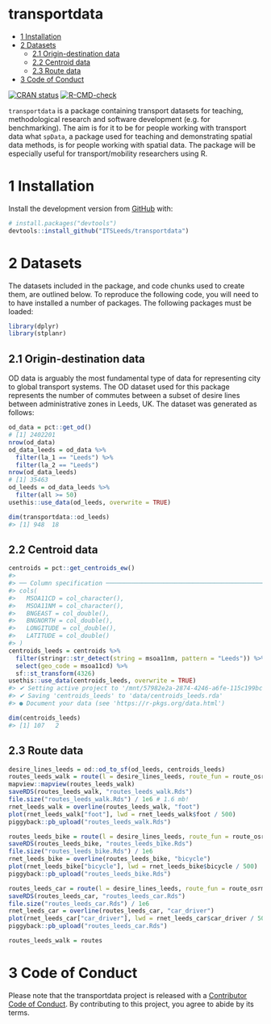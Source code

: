 transportdata
================

-   [1 Installation](#installation)
-   [2 Datasets](#datasets)
    -   [2.1 Origin-destination data](#origin-destination-data)
    -   [2.2 Centroid data](#centroid-data)
    -   [2.3 Route data](#route-data)
-   [3 Code of Conduct](#code-of-conduct)

<!-- README.md is generated from README.Rmd. Please edit that file -->
<!-- badges: start -->
<!-- [![Lifecycle: experimental](https://img.shields.io/badge/lifecycle-experimental-orange.svg)](https://www.tidyverse.org/lifecycle/#experimental) -->

[![CRAN
status](https://www.r-pkg.org/badges/version/transportdata)](https://CRAN.R-project.org/package=transportdata)
[![R-CMD-check](https://github.com/ITSLeeds/transportdata/workflows/R-CMD-check/badge.svg)](https://github.com/ITSLeeds/transportdata/actions)
<!-- [![Codecov test coverage](https://codecov.io/gh/ITSLeeds/transportdata/branch/master/graph/badge.svg)](https://codecov.io/gh/ITSLeeds/transportdata?branch=master) -->
<!-- badges: end -->

`transportdata` is a package containing transport datasets for teaching,
methodological research and software development (e.g. for
benchmarking). The aim is for it to be for people working with transport
data what `spData`, a package used for teaching and demonstrating
spatial data methods, is for people working with spatial data. The
package will be especially useful for transport/mobility researchers
using R.

# 1 Installation

<!-- You can install the released version of transportdata from [CRAN](https://CRAN.R-project.org) with: -->
<!-- ``` r -->
<!-- install.packages("transportdata") -->
<!-- ``` -->

Install the development version from [GitHub](https://github.com/) with:

``` r
# install.packages("devtools")
devtools::install_github("ITSLeeds/transportdata")
```

# 2 Datasets

The datasets included in the package, and code chunks used to create
them, are outlined below. To reproduce the following code, you will need
to to have installed a number of packages. The following packages must
be loaded:

``` r
library(dplyr)
library(stplanr)
```

## 2.1 Origin-destination data

OD data is arguably the most fundamental type of data for representing
city to global transport systems. The OD dataset used for this package
represents the number of commutes between a subset of desire lines
between administrative zones in Leeds, UK. The dataset was generated as
follows:

``` r
od_data = pct::get_od()
# [1] 2402201
nrow(od_data)
od_data_leeds = od_data %>% 
  filter(la_1 == "Leeds") %>% 
  filter(la_2 == "Leeds") 
nrow(od_data_leeds)
# [1] 35463
od_leeds = od_data_leeds %>% 
  filter(all >= 50)
usethis::use_data(od_leeds, overwrite = TRUE)
```

``` r
dim(transportdata::od_leeds)
#> [1] 948  18
```

## 2.2 Centroid data

``` r
centroids = pct::get_centroids_ew()
#> 
#> ── Column specification ────────────────────────────────────────────────────────
#> cols(
#>   MSOA11CD = col_character(),
#>   MSOA11NM = col_character(),
#>   BNGEAST = col_double(),
#>   BNGNORTH = col_double(),
#>   LONGITUDE = col_double(),
#>   LATITUDE = col_double()
#> )
centroids_leeds = centroids %>% 
  filter(stringr::str_detect(string = msoa11nm, pattern = "Leeds")) %>% 
  select(geo_code = msoa11cd) %>% 
  sf::st_transform(4326)
usethis::use_data(centroids_leeds, overwrite = TRUE)
#> ✔ Setting active project to '/mnt/57982e2a-2874-4246-a6fe-115c199bc6bd/atfutures/itsleeds/transportdata'
#> ✔ Saving 'centroids_leeds' to 'data/centroids_leeds.rda'
#> ● Document your data (see 'https://r-pkgs.org/data.html')
```

``` r
dim(centroids_leeds)
#> [1] 107   2
```

## 2.3 Route data

``` r
desire_lines_leeds = od::od_to_sf(od_leeds, centroids_leeds)
routes_leeds_walk = route(l = desire_lines_leeds, route_fun = route_osrm, osrm.profile = "foot")
mapview::mapview(routes_leeds_walk)
saveRDS(routes_leeds_walk, "routes_leeds_walk.Rds")
file.size("routes_leeds_walk.Rds") / 1e6 # 1.6 mb!
rnet_leeds_walk = overline(routes_leeds_walk, "foot")
plot(rnet_leeds_walk["foot"], lwd = rnet_leeds_walk$foot / 500)
piggyback::pb_upload("routes_leeds_walk.Rds")

routes_leeds_bike = route(l = desire_lines_leeds, route_fun = route_osrm, osrm.profile = "bike")
saveRDS(routes_leeds_bike, "routes_leeds_bike.Rds")
file.size("routes_leeds_bike.Rds") / 1e6 
rnet_leeds_bike = overline(routes_leeds_bike, "bicycle")
plot(rnet_leeds_bike["bicycle"], lwd = rnet_leeds_bike$bicycle / 500)
piggyback::pb_upload("routes_leeds_bike.Rds")

routes_leeds_car = route(l = desire_lines_leeds, route_fun = route_osrm, osrm.profile = "car")
saveRDS(routes_leeds_car, "routes_leeds_car.Rds")
file.size("routes_leeds_car.Rds") / 1e6 
rnet_leeds_car = overline(routes_leeds_car, "car_driver")
plot(rnet_leeds_car["car_driver"], lwd = rnet_leeds_car$car_driver / 500)
piggyback::pb_upload("routes_leeds_car.Rds")

routes_leeds_walk = routes
```

# 3 Code of Conduct

Please note that the transportdata project is released with a
[Contributor Code of
Conduct](https://contributor-covenant.org/version/2/0/CODE_OF_CONDUCT.html).
By contributing to this project, you agree to abide by its terms.
